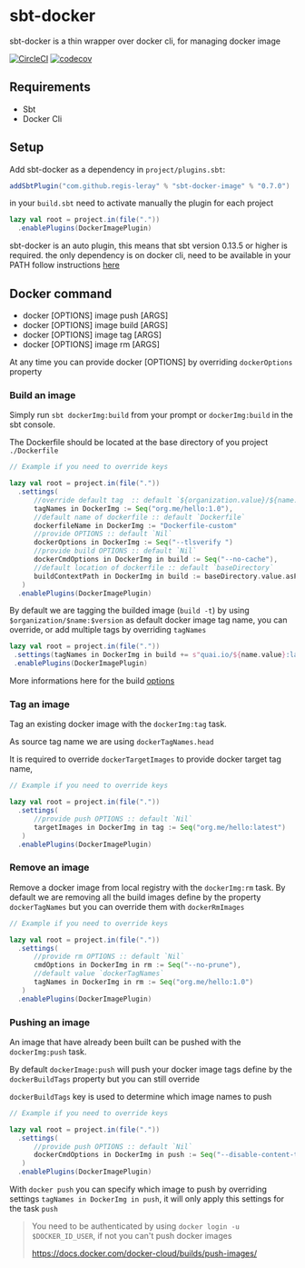 # sbt-docker

sbt-docker is a thin wrapper over docker cli, for managing docker image 

[![CircleCI](https://circleci.com/gh/regis-leray/sbt-docker-image/tree/master.svg?style=svg)](https://circleci.com/gh/regis-leray/sbt-docker/tree/master)
[![codecov](https://codecov.io/gh/regis-leray/sbt-docker-image/branch/master/graph/badge.svg)](https://codecov.io/gh/regis-leray/sbt-docker)


Requirements
------------
* Sbt 
* Docker Cli

Setup
-----

Add sbt-docker as a dependency in `project/plugins.sbt`:
```scala
addSbtPlugin("com.github.regis-leray" % "sbt-docker-image" % "0.7.0")
```
in your `build.sbt` need to activate manually the plugin for each project

```scala
lazy val root = project.in(file("."))
  .enablePlugins(DockerImagePlugin)
```

sbt-docker is an auto plugin, this means that sbt version 0.13.5 or higher is required.
the only dependency is on docker cli, need to be available in your PATH follow instructions [here](https://docs.docker.com/v17.09/engine/installation/)

Docker command
--------------

* docker [OPTIONS] image push [ARGS]
* docker [OPTIONS] image build [ARGS]
* docker [OPTIONS] image tag [ARGS]
* docker [OPTIONS] image rm [ARGS]


At any time you can provide docker [OPTIONS] by overriding `dockerOptions` property


### Build an image

Simply run `sbt dockerImg:build` from your prompt or `dockerImg:build` in the sbt console.

The Dockerfile should be located at the base directory of you project `./Dockerfile` 


```scala
// Example if you need to override keys

lazy val root = project.in(file("."))
  .settings(   
      //override default tag  :: default `${organization.value}/${name.value}:${version.value}`
      tagNames in DockerImg := Seq("org.me/hello:1.0"),
      //default name of dockerfile :: default `Dockerfile`
      dockerfileName in DockerImg := "Dockerfile-custom"
      //provide OPTIONS :: default `Nil`
      dockerOptions in DockerImg := Seq("--tlsverify ")     
      //provide build OPTIONS :: default `Nil`
      dockerCmdOptions in DockerImg in build := Seq("--no-cache"),
      //default location of dockerfile :: default `baseDirectory`
      buildContextPath in DockerImg in build := baseDirectory.value.asPath.resolve("docker-dir"),      
   )
  .enablePlugins(DockerImagePlugin)
```

By default we are tagging the builded image (`build -t`) by using `$organization/$name:$version` as default docker image tag name, 
you can override, or add multiple tags by overriding `tagNames`

```scala
lazy val root = project.in(file(".")) 
 .settings(tagNames in DockerImg in build += s"quai.io/${name.value}:latest")
 .enablePlugins(DockerImagePlugin)
```

More informations here for the build [options](https://docs.docker.com/engine/reference/commandline/build/)

### Tag an image

Tag an existing docker image with the `dockerImg:tag` task.

As source tag name we are using `dockerTagNames.head`

It is required to override `dockerTargetImages` to provide docker target tag name,

```scala
// Example if you need to override keys

lazy val root = project.in(file("."))
  .settings(
      //provide push OPTIONS :: default `Nil`
      targetImages in DockerImg in tag := Seq("org.me/hello:latest")
   )
  .enablePlugins(DockerImagePlugin)
```

### Remove an image

Remove a docker image from local registry with the `dockerImg:rm` task.
By default we are removing all the build images define by the property `dockerTagNames` but you can override them with `dockerRmImages`


```scala
// Example if you need to override keys

lazy val root = project.in(file("."))
  .settings(
      //provide rm OPTIONS :: default `Nil`
      cmdOptions in DockerImg in rm := Seq("--no-prune"),
      //default value `dockerTagNames`
      tagNames in DockerImg in rm := Seq("org.me/hello:1.0")
   )
  .enablePlugins(DockerImagePlugin)
```


### Pushing an image

An image that have already been built can be pushed with the `dockerImg:push` task.

By default `dockerImage:push` will push your docker image tags define by the `dockerBuildTags` property but you can still override

`dockerBuildTags` key is used to determine which image names to push

```scala
// Example if you need to override keys

lazy val root = project.in(file("."))
  .settings(
      //provide push OPTIONS :: default `Nil`
      dockerCmdOptions in DockerImg in push := Seq("--disable-content-trust")
   )
  .enablePlugins(DockerImagePlugin)
```

With `docker push` you can specify which image to push by overriding settings `tagNames in DockerImg in push`, it will only apply this settings for the task `push`


> You need to be authenticated by using `docker login -u $DOCKER_ID_USER`, if not you can't push docker images
> 
> https://docs.docker.com/docker-cloud/builds/push-images/
